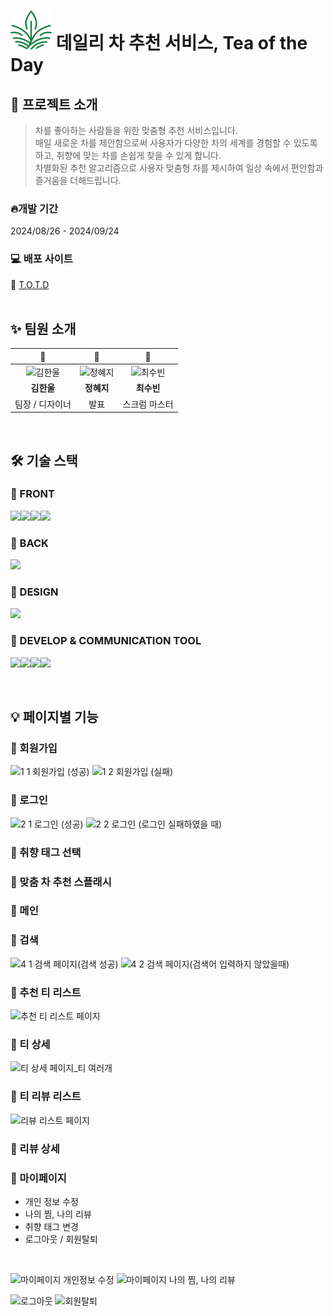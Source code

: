 # ![totd 로고](./public/assets/totd-logo.svg) 데일리 차 추천 서비스, Tea of the Day

## 📖 프로젝트 소개
> 차를 좋아하는 사람들을 위한 맞춤형 추천 서비스입니다. <br/>
> 매일 새로운 차를 제안함으로써 사용자가 다양한 차의 세계를 경험할 수 있도록 하고, 취향에 맞는 차를 손쉽게 찾을 수 있게 합니다.<br/>
> 차별화된 추천 알고리즘으로 사용자 맞춤형 차를 제시하여 일상 속에서 편안함과 즐거움을 더해드립니다.

### 🔥개발 기간
2024/08/26 - 2024/09/24
<br />

### 💻 배포 사이트
🌿 [T.O.T.D](https://tea-of-the-day.netlify.app/)
<br /><br />

## ✨ 팀원 소개

|           🧡           |          💜          |           💙           |
| :--------------------: | :------------------: | :--------------------: |
| ![김한울](https://github.com/user-attachments/assets/ac4c624b-b065-49ee-be43-98f588bc06b6)| ![정혜지](https://github.com/user-attachments/assets/3c1cd6d0-a0ee-4337-8de4-5231277f25a8)| ![최수빈](https://github.com/user-attachments/assets/f31ca0fb-1fea-46b4-94eb-9fef80773009)|
|       **김한울**       |      **정혜지**      |       **최수빈**       |
|    팀장 / 디자이너     |         발표         |     스크럼 마스터      |
<br />

## 🛠️ 기술 스택
### 💎 FRONT
<img src="https://img.shields.io/badge/react-61DAFB?style=for-the-badge&logo=react&logoColor=black"><img src="https://img.shields.io/badge/tailwind css-06B6D4?style=for-the-badge&logo=tailwindcss&logoColor=white"><img src="https://img.shields.io/badge/typescript-3178C6?style=for-the-badge&logo=typescript&logoColor=white"><img src="https://img.shields.io/badge/vite-646CFF?style=for-the-badge&logo=vite&logoColor=white">

### 💎 BACK
<img src="https://img.shields.io/badge/supabase-3FCF8E?style=for-the-badge&logo=supabase&logoColor=white">

### 💎 DESIGN
<img src="https://img.shields.io/badge/figma-F24E1E?style=for-the-badge&logo=figma&logoColor=white">

### 💎 DEVELOP & COMMUNICATION TOOL
<img src="https://img.shields.io/badge/git-F05032?style=for-the-badge&logo=git&logoColor=white"><img src="https://img.shields.io/badge/github-181717?style=for-the-badge&logo=github&logoColor=white"><img src="https://img.shields.io/badge/discord-5865F2?style=for-the-badge&logo=discord&logoColor=white"><img src="https://img.shields.io/badge/notion-000000?style=for-the-badge&logo=notion&logoColor=white">

<br />

## 💡 페이지별 기능
### 📍 회원가입

![1 1 회원가입 (성공)](https://github.com/user-attachments/assets/51bda65e-e358-4b35-a16a-1243600e1d65)
![1 2 회원가입 (실패)](https://github.com/user-attachments/assets/d92f17ba-ace4-42a2-9f37-2ec4c92b1d30)

### 📍 로그인
![2 1 로그인 (성공)](https://github.com/user-attachments/assets/a0a12c66-c84e-4e71-9cd9-2d41d4db54d6)
![2 2 로그인 (로그인 실패하였을 때)](https://github.com/user-attachments/assets/cb5451b2-a6c7-4c76-8802-9e6695e6eb84)

### 📍 취향 태그 선택

### 📍 맞춤 차 추천 스플래시

### 📍 메인

### 📍 검색
![4 1 검색 페이지(검색 성공)](https://github.com/user-attachments/assets/26807086-ea4a-4abd-9210-56f3b650d082)
![4 2 검색 페이지(검색어 입력하지 않았을때)](https://github.com/user-attachments/assets/0893f29c-9fc9-4e41-b0cc-0f1cc9d673e1)

### 📍 추천 티 리스트
![추천 티 리스트 페이지](https://github.com/user-attachments/assets/3f919ddb-05ee-42b9-a4c2-d6b203b0a1c3)

### 📍 티 상세
![티 상세 페이지_티 여러개](https://github.com/user-attachments/assets/8cb65c8e-e2a8-47d8-a421-f9aaf0a8e847)

### 📍 티 리뷰 리스트
![리뷰 리스트 페이지](https://github.com/user-attachments/assets/68fd0f21-495b-48b4-8805-512f16e1ca32)

### 📍 리뷰 상세

### 📍 마이페이지
- 개인 정보 수정
- 나의 찜, 나의 리뷰
- 취향 태그 변경
- 로그아웃 / 회원탈퇴<br/>
<br/>

![마이페이지 개인정보 수정](https://github.com/user-attachments/assets/3fe9cc80-1ae1-4dd0-8aee-e1db6578a96b)
![마이페이지 나의 찜, 나의 리뷰](https://github.com/user-attachments/assets/885a365f-593c-4629-8ee6-e089a44c9f71)

![로그아웃](https://github.com/user-attachments/assets/7e14cbce-587f-4a7c-9893-c02e24edf5e0)
![회원탈퇴](https://github.com/user-attachments/assets/4b1269d1-6ce8-4c23-90f3-2099daa33055)
<br />
